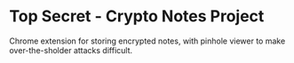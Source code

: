 # Top Secret - Crypto Notes Project
Chrome extension for storing encrypted notes, with pinhole viewer to make over-the-sholder attacks difficult.
